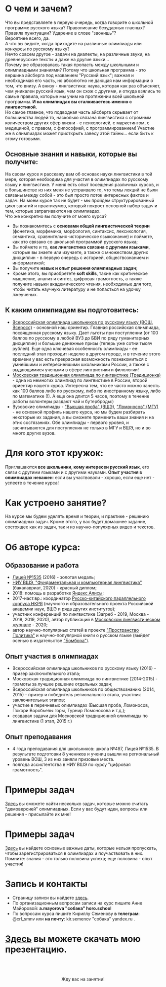 # О чем и зачем?

Что вы представляете в первую очередь, когда говорите о школьной программе русского языка? Правописание безударных гласных? Правила пунктуации? Ударение в слове "звонишь"? <br/>
Вероятнее всего, да. <br/>
А что вы видите, когда приходите на различные олимпиады или конкурсы по русскому языку?<br/>
Нечто совсем другое - задачи на диалекты, на различные звуки, на древнерусские тексты и даже на другие языки... <br/>
Почему же образовалась такая пропасть между школьными и олимпиадными знаниями? Потому что школьная программа - это вершина айсберга под названием "Русский язык"; важная и необходимая его часть, но абсолютно не дающая нам информации о том, что внизу. А внизу - лингвистика: наука, которая как раз объясняет, чем уникален русский язык, чем он схож с другими, и откуда взялись те самые правила, которые мы учим на протяжении всей школьной программы. **И на олимпиадах вы сталкиваетесь именно с лингвистикой.** <br/>
Но самое главное, что подводная часть айсберга скрывает от большинства людей то, насколько связана лингвистика с огромным количеством других сфер жизни - с психологией, с маркетингом, с медициной, с правом, с философией, с программированием! Участие же в олимпиадах может приоткрыть завесу этой тайны... если быть к этому готовыми.

## Основные знания и навыки, которые вы получите:

На своем курсе я расскажу вам об основах науки лингвистики в той мере, которая необходима для участия в олимпиадах по русскому языку и лингвистике. У меня есть опыт посещения различных курсов, и в большинстве из них меня не устраивало то, что темы лекций не были связаны между собой - это был просто поток интересных фактов и задач. На моем курсе так не будет - мы пройдем структурированный цикл занятий и практикумов, который покроет основной набор задач и тем, которые затрагиваются на олимпиадах. <br/>
Что же конкретно вы получите от моего курса? <br/>
- Вы познакомитесь с **основами общей лингвистической теории** (фонетика, морфемика, морфология, синтаксис, лексикология, семантика, сравнительно-историческое языкознание) и поймете, как это связано со школьной программой русского языка;
- Вы поймете и то, **как лингвистика связана с другими языками**, которые вы знаете или изучаете, а также с множеством других дисциплин - в первую очередь с историей, обществознанием и информатикой;
- Вы получите **навык и опыт решения олимпиадных задач**;
- Кроме этого, вы приобретете **soft skills**, такие как критическое мышление, анализ и синтез, цифровая грамотность, а также получите навыки академического чтения, необходимые для того, чтобы читать научную литературу и не попасться на удочку лжеученых.

## К каким олимпиадам вы подготовитесь:

- [Всероссийская олимпиада школьников по русскому языку (ВОШ, Всеросс)](https://vos.olimpiada.ru/russ/2019_2020) - основной наш ориентир. Главная российская олимпиада, посвященная русскому языку. Дает льготы при поступлении (от 100 баллов по русскому в любой ВУЗ до БВИ по ряду гуманитарных дисциплин) и большие денежные призы (теперь уже сотни тысяч рублей). Еще одна ключевая особенность олимпиады - ее последний этап проходит неделю в другом городе, и в течение этого времени у вас есть прекрасная возможность познакомиться с умнейшими и интереснейшими школьниками России, а также с выдающимися учеными в сфере лингвистики и филологии!
- [Московская традиционная олимпиада по лингвистике (Традиционка)](http://www.lingling.ru/olymps/mos_olymp/) - одна из немногих олимпиад по лингвистике в России, второй ориентир нашего курса. Интересна тем, что ее часто можно зачесть как 100 баллов либо по русскому, либо по иностранному языку, либо по математике (!). А еще она длится 5 часов, поэтому в течение работы волонтеры раздают чай и бутерброды:)
- Вузовские олимпиады - ["Высшая проба" (ВШЭ)](https://olymp.hse.ru/mmo/rus), ["Ломоносов" (МГУ)](https://olymp.msu.ru/rus/event/5843/) - не основной профиль нашего курса, но мы будем разбирать некоторые их задания, а вы сможете применить ваши знания и на этих состязаниях. Обе олимпиады - первого уровня, и засчитываются для поступления не только в МГУ и ВШЭ, но и во много других вузов.

# Для кого этот кружок:

Приглашаются **все школьники, кому интересен русский язык**, его связи с другими языками и с другими науками. **Опыт участия в олимпиадах неважен**: если вы участвовали - хорошо, если еще нет - успеете в течение курса! 

# Как устроено занятие?

На курсе мы будем уделять время и теории, и практике - решению олимпиадных задач. Кроме этого, у вас будет домашнее задание, состоящее как из задач, так и из научно-популярных видео и текстов. 

# Об авторе курса:

## Образование и работа

- [Лицей №1535](https://lyc1535.mskobr.ru/#/) (2016) - золотая медаль;
- [НИУ ВШЭ, "Фундаментальная и компьютерная лингвистика"](https://www.hse.ru/ba/ling/) (бакалавриат, 2020) - красный диплом;
- 2018: помощь в разработке [Яндекс.Алисы](https://yandex.ru/alice); 
- 2017-наст.вр.: координатор [Русско-китайского параллельного корпуса НКРЯ](https://ruzhcorp.github.io/) (научного и образовательного проекта Российской академии наук, ВШЭ и ряда других институтов);
- участник конференций по лингвистике (Загреб - 2019,  Москва - 2018, 2019, 2020), автор публикаций в [Московском лингвистическом журнале](http://mjl.rsuh.ru/) - 2020;
- автор научно-популярных статей в проекте ["Пространство Политика"](https://vk.com/prostpolitika) и научно-популярной книги о русском языке (выйдет осенью в издательстве ["Бомбора"](https://bombora.ru/)).

## Опыт участия в олимпиадах

- Всероссийская олимпиада школьников по русскому языку (2016) - призер заключительного этапа;
- Московская традиционная олимпиада по лингвистике (2014-2015) - грамоты за лучшее решение отдельных задач;
- Всероссийская олимпиада школьников по обществознанию (2014, 2015) - призер и победитель регионального этапа, участник заключительных этапов;
- участие в перечневых олимпиадах (Высшая проба, Ломоносов, Покори Воробьевы горы, Турнир Ломоносова и т.д.);
- создавал задачи для Московской традиционной олимпиады по лингвистике (1 этап, 2015 г.)

## Опыт преподавания
 
- 4 года преподавания для школьников: школа №497, Лицей №1535. В результате подготовки 8 учеников и учениц вышли на региональный уровень ВОШ, 3 из них заняли призовые места.
- полгода ассистентства в НИУ ВШЭ по курсу "цифровая грамотность".

# Примеры задач

[Здесь](https://rusolymp.github.io/pages/problems) вы сможете найти несколько задач, которые можно считать "демоверсией" олимпиадных. Если у вас будут идеи, вопросы или решения - присылайте их мне!

# Примеры задач

[Здесь](https://rusolymp.github.io/pages/calendar) вы найдете основные важные даты, которые нельзя пропускать, чтобы зарегистрироваться в олимпиадах и поучаствовать в них. Помните: знания - это только половина успеха; еще половина - опыт участия!

# Запись и контакты

- Страницу записи вы найдете [здесь](https://embed.kumu.io/298fc53ec3b27d1bd446c6a530771fc3#untitled-map/olimpiadnyi-russkii).
- По организационным вопросам записи на курс пишите Анне Майоровой: **a.mayorova "собака" horo.school**
- По вопросам курса пишите Кириллу Семенову **в телеграм**: @crl_smnv или **на почту**: kir.semenov "собака" yandex.ru .


# [Здесь](https://github.com/rusolymp/rusolymp.github.io/raw/master/%D0%9F%D1%80%D0%B5%D0%B7%D0%B5%D0%BD%D1%82%D0%B0%D1%86%D0%B8%D1%8F_02.09.2020.pptx) вы можете скачать мою презентацию.

<br/>
<br/>
<br/>

<center> Жду вас на занятии! </center>

